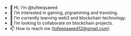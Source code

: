 - 👋 Hi, I’m @tufeeqsaeed
- 👀 I’m interested in gaming, prgramming and traveling.
- 🌱 I’m currently learning web3 and blockchain technology.
- 💞️ I’m looking to collaborate on blockchain projects.
- 📫 How to reach me (tufeeqsaeed12@gmail.com)

<!---
tufeeqsaeed/tufeeqsaeed is a ✨ special ✨ repository because its `README.md` (this file) appears on your GitHub profile.
You can click the Preview link to take a look at your changes.
--->
